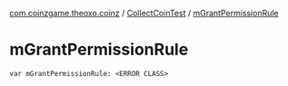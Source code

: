 [com.coinzgame.theoxo.coinz](../index.md) / [CollectCoinTest](index.md) / [mGrantPermissionRule](.)

# mGrantPermissionRule

`var mGrantPermissionRule: <ERROR CLASS>`
